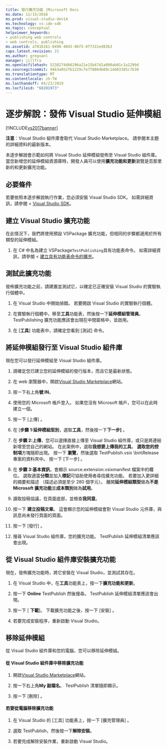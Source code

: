 ```yaml
---
title: 發行擴充功能 |Microsoft Docs
ms.date: 11/15/2016
ms.prod: visual-studio-dev14
ms.technology: vs-ide-sdk
ms.topic: conceptual
helpviewer_keywords:
- publishing web controls
- web controls, publishing
ms.assetid: a7816161-0490-4043-86f5-0f7331ed83b3
caps.latest.revision: 21
ms.author: gregvanl
manager: jillfra
ms.openlocfilehash: 5238274d66296a21e15b47d1a090ab01c1a1299d
ms.sourcegitcommit: 94b3a052fb1229c7e7f8804b09c1d403385c7630
ms.translationtype: MT
ms.contentlocale: zh-TW
ms.lasthandoff: 04/23/2019
ms.locfileid: "68201973"
---
```

# <a name="walkthrough-publishing-a-visual-studio-extension"></a>逐步解說：發佈 Visual Studio 延伸模組
[!INCLUDE[vs2017banner](../includes/vs2017banner.md)]

**注意**：Visual Studio 組件庫會取代 Visual Studio Marketplace。 請參閱本主題的詳細資料的最新版本。

本逐步解說會示範如何將 Visual Studio 延伸模組發佈至 Visual Studio 組件庫。 當您新增您的延伸模組資源庫時，開發人員可以使用**擴充功能和更新**瀏覽是否那里新的和更新擴充功能。

## <a name="prerequisites"></a>必要條件
 若要依照本逐步解說執行作業，您必須安裝 Visual Studio SDK。 如需詳細資訊，請參閱 < [Visual Studio SDK](../extensibility/visual-studio-sdk.md)。

## <a name="create-a-visual-studio-extension"></a>建立 Visual Studio 擴充功能
 在此情況下，我們將使用預設 VSPackage 擴充功能，但相同的步驟都適用於所有類型的延伸模組。

1. 在 C# 中名為建立 VSPackage`TestPublishing`具有功能表命令。 如需詳細資訊，請參閱 <<c0> [ 建立具有功能表命令的擴充](../extensibility/creating-an-extension-with-a-menu-command.md)。

## <a name="test-the-extension"></a>測試此擴充功能
 發佈擴充功能之前，請建置並測試它，以確定已正確安裝 Visual Studio 的實驗執行個體中。

1. 在 Visual Studio 中開始偵錯。 若要開啟 Visual Studio 的實驗執行個體。

2. 在實驗執行個體中，移至**工具**功能表，然後按一下**延伸模組管理員**。 TestPublishing 擴充功能應該會出現在中間窗格中，並啟用。

3. 在 [**工具**] 功能表中，請確定您看到 [測試] 命令。

## <a name="publish-the-extension-to-the-visual-studio-gallery"></a>將延伸模組發行至 Visual Studio 組件庫
 現在您可以發行延伸模組至 Visual Studio 組件庫。

1. 請確定您已建立您的延伸模組的發行版本，而且它是最新狀態。

2. 在 web 瀏覽器中，開啟[Visual Studio Marketplace](https://marketplace.visualstudio.com/)網站。

3. 按一下右上角**號 IN**。

4. 使用您的 Microsoft 帳戶登入。 如果您沒有 Microsoft 帳戶，您可以在此時建立一個。

5. 按一下 [上傳]  。

6. 在 [**步驟 1:延伸模組型別**，選取**工具**，然後按一下**下一步]** 。

7. 在 **步驟 2:上傳**，您可以選擇直接上傳至 Visual Studio 組件庫，或只是將連結新增至您自己的網站。 在此案例中，選取**我想要上傳我的工具**。 **選取您的控制項**方塊隨即出現。 按一下 **瀏覽**，然後選取 TestPublish.vsix \bin\Release 專案的資料夾中。 按一下 [下一步]  。

8. 在 **步驟 3:基本資訊**，會顯示 source.extension.vsixmanifest 檔案中的欄位。 選取適當**分類**並加入**標記**可協助使用者尋找擴充功能。 若要加入更詳細的摘要和描述 （描述必須是至少 280 個字元）。 離開**延伸模組類型**做為**不是 Microsoft 擴充功能**並**成本類別**做為**試用**。

9. 讀取投稿協議，在頁面底部，並檢查**我同意**。

10. 按一下 **建立投稿文章**。 這會顯示您的延伸模組會對 Visual Studio 元件庫，與訊息尚未發行頁面的頁面。

11. 按一下 [發行]  。

12. 搜尋 Visual Studio 組件庫，您的擴充功能。 TestPublish 延伸模組清單應該會出現。

## <a name="install-the-extension-from-the-visual-studio-gallery"></a>從 Visual Studio 組件庫安裝擴充功能
 現在，發佈擴充功能時，將它安裝在 Visual Studio，並測試其存在。

1. 在 Visual Studio 中，在**工具**功能表上，按一下**擴充功能和更新**。

2. 按一下  **Online** TestPublish 然後搜尋。 TestPublish 延伸模組清單應該會出現。

3. 按一下 [ **下載**]。 下載擴充功能之後，按一下 [安裝]  。

4. 若要完成安裝程序，重新啟動 Visual Studio。

## <a name="removing-the-extension"></a>移除延伸模組
 從 Visual Studio 組件庫和您的電腦，您可以移除延伸模組。

#### <a name="to-remove-the-extension-from-the-visual-studio-gallery"></a>從 Visual Studio 組件庫中移除擴充功能

1. 開啟[Visual Studio Marketplace](https://marketplace.visualstudio.com/)網站。

2. 按一下右上角**My 副檔名**。 TestPublish 清單隨即顯示。

3. 按一下 [刪除]  。

#### <a name="to-remove-the-extension-from-your-computer"></a>若要從電腦移除擴充功能

1. 在 Visual Studio 的 [工具]  功能表上，按一下 [擴充管理員]  。

2. 選取 TestPublish，然後按一下**解除安裝**。

3. 若要完成解除安裝作業，重新啟動 Visual Studio。
